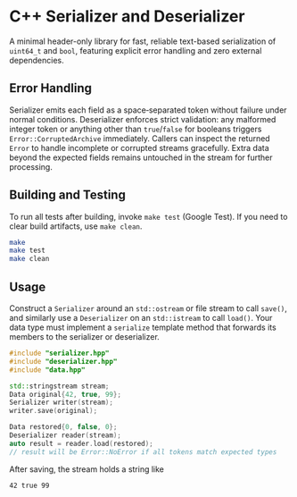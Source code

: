 # C++ Serializer and Deserializer

A minimal header-only library for fast, reliable text-based serialization of `uint64_t` and `bool`, featuring explicit error handling and zero external dependencies.

## Error Handling

Serializer emits each field as a space‑separated token without failure under normal conditions. Deserializer enforces strict validation: any malformed integer token or anything other than `true`/`false` for booleans triggers `Error::CorruptedArchive` immediately. Callers can inspect the returned `Error` to handle incomplete or corrupted streams gracefully. Extra data beyond the expected fields remains untouched in the stream for further processing.

## Building and Testing

To run all tests after building, invoke `make test` (Google Test). If you need to clear build artifacts, use `make clean`.

```bash
make
make test
make clean
```

## Usage

Construct a `Serializer` around an `std::ostream` or file stream to call `save()`, and similarly use a `Deserializer` on an `std::istream` to call `load()`. Your data type must implement a `serialize` template method that forwards its members to the serializer or deserializer.

```cpp
#include "serializer.hpp"
#include "deserializer.hpp"
#include "data.hpp"

std::stringstream stream;
Data original{42, true, 99};
Serializer writer(stream);
writer.save(original);

Data restored{0, false, 0};
Deserializer reader(stream);
auto result = reader.load(restored);
// result will be Error::NoError if all tokens match expected types
```

After saving, the stream holds a string like

```
42 true 99 
```

